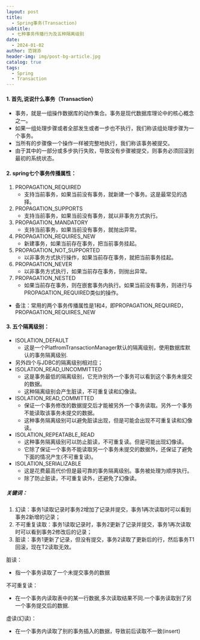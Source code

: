 ```yaml
---
layout: post
title:
  - Spring事务(Transaction)
subtitle:
  - 七种事务传播行为及五种隔离级别
date:
  - 2024-01-02
author: 范锦添
header-img: img/post-bg-article.jpg
catalog: true
tags:
  - Spring
  - Transaction
---
```


#### 1. 首先,说说什么事务（Transaction）
- 事务，就是一组操作数据库的动作集合。事务是现代数据库理论中的核心概念之一。
- 如果一组处理步骤或者全部发生或者一步也不执行，我们称该组处理步骤为一个事务。
- 当所有的步骤像一个操作一样被完整地执行，我们称该事务被提交。
- 由于其中的一部分或多步执行失败，导致没有步骤被提交，则事务必须回滚到最初的系统状态。

#### 2. spring七个事务传播属性：
1. PROPAGATION_REQUIRED
    - 支持当前事务，如果当前没有事务，就新建一个事务。这是最常见的选择。
2. PROPAGATION_SUPPORTS
    - 支持当前事务，如果当前没有事务，就以非事务方式执行。
3. PROPAGATION_MANDATORY
    - 支持当前事务，如果当前没有事务，就抛出异常。
4. PROPAGATION_REQUIRES_NEW
    - 新建事务，如果当前存在事务，把当前事务挂起。
5. PROPAGATION_NOT_SUPPORTED
    - 以非事务方式执行操作，如果当前存在事务，就把当前事务挂起。
6. PROPAGATION_NEVER
    - 以非事务方式执行，如果当前存在事务，则抛出异常。
7. PROPAGATION_NESTED
    - 如果当前存在事务，则在嵌套事务内执行。如果当前没有事务，则进行与PROPAGATION_REQUIRED类似的操作。
- 备注：常用的两个事务传播属性是1和4，即PROPAGATION_REQUIRED，PROPAGATION_REQUIRES_NEW

#### 3. 五个隔离级别：
- ISOLATION_DEFAULT 
    - 这是一个PlatfromTransactionManager默认的隔离级别，使用数据库默认的事务隔离级别.
- 另外四个与JDBC的隔离级别相对应；
- ISOLATION_READ_UNCOMMITTED 
    - 这是事务最低的隔离级别，它充许别外一个事务可以看到这个事务未提交的数据。
    - 这种隔离级别会产生脏读，不可重复读和幻像读。
- ISOLATION_READ_COMMITTED 
    - 保证一个事务修改的数据提交后才能被另外一个事务读取。另外一个事务不能读取该事务未提交的数据。 
    - 这种事务隔离级别可以避免脏读出现，但是可能会出现不可重复读和幻像读。
- ISOLATION_REPEATABLE_READ 
    - 这种事务隔离级别可以防止脏读，不可重复读。但是可能出现幻像读。
    - 它除了保证一个事务不能读取另一个事务未提交的数据外，还保证了避免下面的情况产生(不可重复读)。
- ISOLATION_SERIALIZABLE 
    - 这是花费最高代价但是最可靠的事务隔离级别。事务被处理为顺序执行。 
    - 除了防止脏读，不可重复读外，还避免了幻像读。

##### 关键词： 
1. 幻读：事务1读取记录时事务2增加了记录并提交，事务1再次读取时可以看到事务2新增的记录； 
2. 不可重复读取：事务1读取记录时，事务2更新了记录并提交，事务1再次读取时可以看到事务2修改后的记录；
3. 脏读：事务1更新了记录，但没有提交，事务2读取了更新后的行，然后事务T1回滚，现在T2读取无效。

脏读：
- 指一个事务读取了一个未提交事务的数据

不可重复读：
- 在一个事务内读取表中的某一行数据,多次读取结果不同.一个事务读取到了另一个事务提交后的数据.

虚读(幻读)：
- 在一个事务内读取了别的事务插入的数据，导致前后读取不一致(insert)
